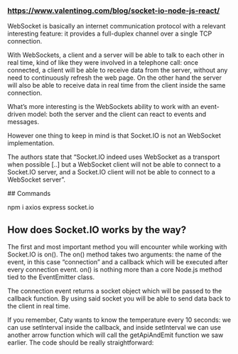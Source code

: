 ### https://www.valentinog.com/blog/socket-io-node-js-react/


WebSocket is basically an internet communication protocol with a relevant interesting feature: it provides a full-duplex channel over a single TCP connection.

With WebSockets, a client and a server will be able to talk to each other in real time, kind of like they were involved in a telephone call: once connected, a client will be able to receive data from the server, without any need to continuously refresh the web page. On the other hand the server will also be able to receive data in real time from the client inside the same connection.

What’s more interesting is the WebSockets ability to work with an event-driven model: both the server and the client can react to events and messages.

However one thing to keep in mind is that Socket.IO is not an WebSocket implementation.

The authors state that “Socket.IO indeed uses WebSocket as a transport when possible [..] but a WebSocket client will not be able to connect to a Socket.IO server, and a Socket.IO client will not be able to connect to a WebSocket server”.

## Commands

npm i axios express socket.io





## How does Socket.IO works by the way?
The first and most important method you will encounter while working with Socket.IO is on(). The on() method takes two arguments: the name of the event, in this case “connection” and a callback which will be executed after every connection event. on() is nothing more than a core Node.js method tied to the EventEmitter class.

The connection event returns a socket object which will be passed to the callback function. By using said socket you will be able to send data back to the client in real time.

If you remember, Caty wants to know the temperature every 10 seconds: we can use setInterval inside the callback, and inside setInterval we can use another arrow function which will call the getApiAndEmit function we saw earlier. The code should be really straightforward: